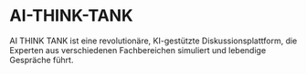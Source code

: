 # AI-THINK-TANK
AI THINK TANK ist eine revolutionäre, KI-gestützte Diskussionsplattform, die Experten aus verschiedenen Fachbereichen simuliert und lebendige Gespräche führt.

